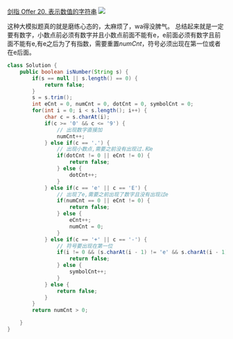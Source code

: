 [剑指 Offer 20. 表示数值的字符串](https://leetcode-cn.com/problems/biao-shi-shu-zhi-de-zi-fu-chuan-lcof/ "剑指 Offer 20. 表示数值的字符串")
![](https://img2022.cnblogs.com/blog/2272548/202202/2272548-20220209010138717-1776284980.png)

这种大模拟题真的就是磨练心态的，太麻烦了，wa得没脾气。
总结起来就是一定要有数字，小数点前必须有数字并且小数点前面不能有e，e前面必须有数字且前面不能有e,有e之后为了有指数，需要重置$numCnt$，符号必须出现在第一位或者在e后面。
```java
class Solution {
    public boolean isNumber(String s) {
        if(s == null || s.length() == 0) {
            return false;
        }
        s = s.trim();
        int eCnt = 0, numCnt = 0, dotCnt = 0, symbolCnt = 0;
        for(int i = 0; i < s.length(); i++) {
            char c = s.charAt(i);
            if(c >= '0' && c <= '9') {
                // 出现数字直接加
                numCnt++;
            } else if(c == '.') {
                // 出现小数点,需要之前没有出现过.和e
                if(dotCnt != 0 || eCnt != 0) {
                    return false;
                } else {
                    dotCnt++;
                }
            } else if(c == 'e' || c == 'E') {
                // 出现了e,需要之前出现了数字且没有出现过e
                if(numCnt == 0 || eCnt != 0) {
                    return false;
                } else {
                    eCnt++;
                    numCnt = 0;
                }
            } else if(c == '+' || c == '-') {
                // 符号要出现在第一位
                if(i != 0 && (s.charAt(i - 1) != 'e' && s.charAt(i - 1) != 'E')) {
                    return false;
                } else {
                    symbolCnt++;
                }
            } else {
                return false;
            }
        }
        return numCnt > 0;

    }
}
```